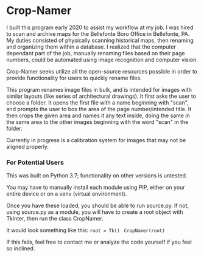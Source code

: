 # Crop-Namer

I built this program early 2020 to assist my workflow at my job.  I was hired to scan and archive maps for the Bellefonte Boro Office in Bellefonte, PA.  My duties consisted of physically scanning historical maps, then renaming and organizing them within a database.  I realized that the computer dependant part of the job, manually renaming files based on their page numbers, could be automated using image recognition and computer vision.

Crop-Namer seeks utilize all the open-source resources possible in order to provide functionality for users to quickly rename files.

This program renames image files in bulk, and is intended for images with similar layouts (like series of architectural drawings).  It first asks the user to choose a folder.  It opens the first file with a name beginning with "scan", and prompts the user to box the area of the page number/intended title.   It then crops the given area and names it any text inside, doing the same in the same area to the other images beginning with the word "scan" in the folder.

Currently in progress is a calibration system for images that may not be aligned properly.

### For Potential Users

This was built on Python 3.7; functionality on other versions is untested.

You may have to manually install each module using PIP, either on your entire device or on a venv (virtual environment).

Once you have these loaded, you should be able to run source.py.
If not, using source.py as a module, you will have to create a root object with Tkinter, then run the class CropNamer.

It would look something like this:
 `root = Tk() `
 `CropNamer(root)`

If this fails, feel free to contact me or analyze the code yourself if you feel so inclined.
